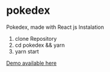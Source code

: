 # pokedex
Pokedex, made with React js
Instalation 
1. clone Repository
2. cd pokedex && yarn
3. yarn start


[Demo available here](https://jvleon.github.io/pokedex/)